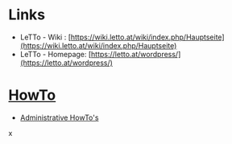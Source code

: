 # Links
* LeTTo - Wiki : [https://wiki.letto.at/wiki/index.php/Hauptseite](https://wiki.letto.at/wiki/index.php/Hauptseite)
* LeTTo - Homepage: [https://letto.at/wordpress/](https://letto.at/wordpress/)

# [HowTo](./howto)
* [Administrative HowTo's](./howto/admin)

x
